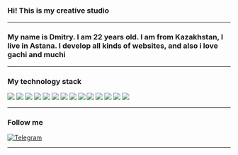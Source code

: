 ### Hi! This is my creative studio
______________________________________________________
### My name is Dmitry. I am 22 years old. I am from Kazakhstan, I live in Astana. I develop all kinds of websites, and also i love gachi and muchi
______________________________________________________
### My technology stack
<img src="https://img.shields.io/badge/HTML-black?style=for-the-badge&logo=HTML5&logoColor=orange"/> <img src="https://img.shields.io/badge/CSS-black?style=for-the-badge&logo=CSS3&logoColor=blue"/> <img src="https://img.shields.io/badge/SASS-black?style=for-the-badge&logo=SASS&logoColor=pink"/> <img src="https://img.shields.io/badge/JAVASCRIPT-black?style=for-the-badge&logo=JAVASCRIPT&logoColor=yellow"/> <img src="https://img.shields.io/badge/NODE-black?style=for-the-badge&logo=Node.js&logoColor=#339933"/> <img src="https://img.shields.io/badge/REACT-black?style=for-the-badge&logo=REACT&logoColor=#61DAFB"/> <img src="https://img.shields.io/badge/REDUX-black?style=for-the-badge&logo=Redux&logoColor=#764ABC"/> <img src="https://img.shields.io/badge/NEXT.JS-black?style=for-the-badge&logo=Next.js&logoColor=#white"/> <img src="https://img.shields.io/badge/TYPESCRIPT-black?style=for-the-badge&logo=TypeScript&logoColor=#3178C6"/> <img src="https://img.shields.io/badge/VUE-black?style=for-the-badge&logo=Vue.js&logoColor=#4FC08D"/>
<img src="https://img.shields.io/badge/PostgreSQL-black?style=for-the-badge&logo=PostgreSQL&logoColor=#4169E1"/> <img src="https://img.shields.io/badge/NestJS-black?style=for-the-badge&logo=NestJS&logoColor=#E0234E"/> <img src="https://img.shields.io/badge/MongoDB-black?style=for-the-badge&logo=MongoDB&logoColor=#47A248"/> <img src="https://img.shields.io/badge/Postman-black?style=for-the-badge&logo=Postman&logoColor=#FF6C37"/>
______________________________________________________
### Follow me
[![Telegram](https://img.shields.io/badge/-Telegram-090909?style=for-the-badge&logo=telegram&logoColor=27A0D9)]()
______________________________________________________
